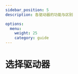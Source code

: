 ```yaml
---
sidebar_position: 5
description: 各驱动器的功能与区别

options:
  menu:
    weight: 25
    category: guide
---
```


# 选择驱动器
